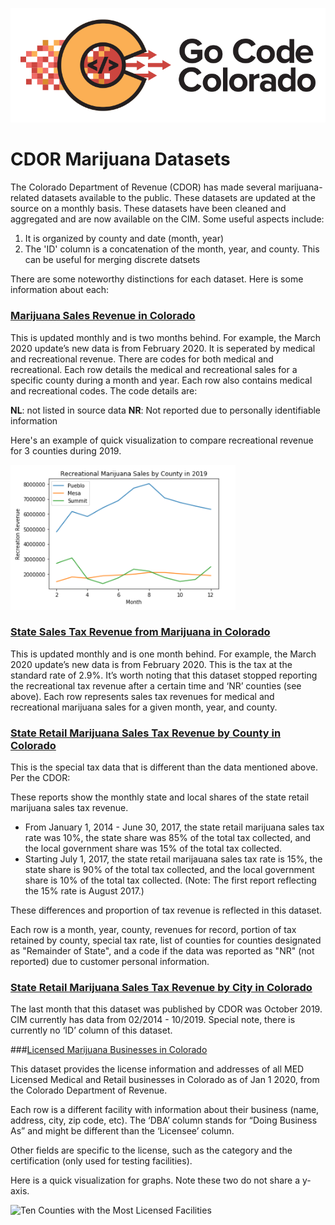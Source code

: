 ![gcc_logo_2020](https://github.com/GoCodeColorado/GoCodeColorado-kbase-public/blob/master/Images/GC20_Logo_Condensed_transp%20-%20Copy.png)

# CDOR Marijuana Datasets

The Colorado Department of Revenue (CDOR) has made several marijuana-related datasets available to the public. These datasets are updated at the source on a monthly basis. These datasets have been cleaned and aggregated and are now available on the CIM. Some useful aspects include:

  1) It is organized by county and date (month, year)
  2) The 'ID' column is a concatenation of the month, year, and county. This can be useful for merging discrete datsets

There are some noteworthy distinctions for each dataset. Here is some information about each:

### [Marijuana Sales Revenue in Colorado](https://data.colorado.gov/Revenue/Marijuana-Sales-Revenue-in-Colorado/j7a3-jgd3)

This is updated monthly and is two months behind. For example, the March 2020 update’s new data is from February 2020. It is seperated by medical and recreational revenue. There are codes for both medical and recreational. Each row details the medical and recreational sales for a specific county during a month and year. Each row also contains medical and recreational codes. The code details are:

**NL**: not listed in source data
**NR**: Not reported due to personally identifiable information

Here's an example of quick visualization to compare recreational revenue for 3 counties during 2019.

![pueblo, mesa, summit revenue comparison line graph](./images/mari_rev_1.PNG)

### [State Sales Tax Revenue from Marijuana in Colorado](https://data.colorado.gov/Revenue/State-Sales-Tax-Revenue-from-Marijuana-in-Colorado/3sm5-jtur)

This is updated monthly and is one month behind. For example, the March 2020 update’s new data is from February 2020. This is the tax at the standard rate of 2.9%. It’s worth noting that this dataset stopped reporting the recreational tax revenue after a certain time and ‘NR’ counties (see above). Each row represents sales tax revenues for medical and recreational marijuana sales for a given month, year, and county.

### [State Retail Marijuana Sales Tax Revenue by County in Colorado](https://data.colorado.gov/Revenue/State-Retail-Marijuana-Sales-Tax-Revenue-by-County/v9m8-x8dh)

This is the special tax data that is different than the data mentioned above. Per the CDOR:

These reports show the monthly state and local shares of the state retail marijuana sales tax revenue.

- From January 1, 2014 - June 30, 2017, the state retail marijuana sales tax rate was 10%, the state share was 85% of the total tax collected, and the local government share was 15% of the total tax collected.
- Starting July 1, 2017, the state retail marijauana sales tax rate is 15%, the state share is 90% of the total tax collected, and the local government share is 10% of the total tax collected. (Note: The first report reflecting the 15% rate is August 2017.)

These differences and proportion of tax revenue is reflected in this dataset.

Each row is a month, year, county, revenues for record, portion of tax retained by county, special tax rate, list of counties for counties designated as "Remainder of State", and a code if the data was reported as "NR" (not reported) due to customer personal information.


### [State Retail Marijuana Sales Tax Revenue by City in Colorado](https://data.colorado.gov/Revenue/State-Retail-Marijuana-Sales-Tax-Revenue-by-City-i/ehk3-i5tr)

The last month that this dataset was published by CDOR was October 2019. CIM currently has data from 02/2014 -  10/2019.  Special note, there is currently no ‘ID’ column of this dataset.

###[Licensed Marijuana Businesses in Colorado](https://data.colorado.gov/Business/Licensed-Marijuana-Businesses-in-Colorado/sqs8-2un5)

This dataset provides the license information and addresses of all MED Licensed Medical and Retail businesses in Colorado as of Jan 1 2020, from the Colorado Department of Revenue.

Each row is a different facility with information about their business (name, address, city, zip code, etc). The ‘DBA’ column stands for “Doing Business As” and might be different than the ‘Licensee’ column.

Other fields are specific to the license, such as the category and the certification (only used for testing facilities).

Here is a quick visualization for graphs. Note these two do not share a y-axis.


![Ten Counties with the Most Licensed Facilities](./images.mari_rev_2.PNG)
